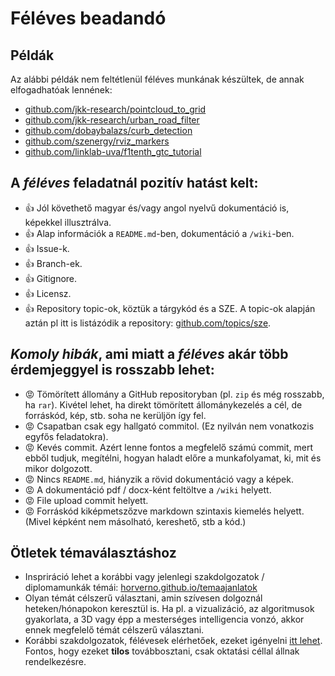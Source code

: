 # Féléves beadandó


## Példák

Az alábbi példák nem feltétlenül féléves munkának készültek, de annak elfogadhatóak lennének:
-  [github.com/jkk-research/pointcloud_to_grid](https://github.com/jkk-research/pointcloud_to_grid)
-  [github.com/jkk-research/urban_road_filter](https://github.com/jkk-research/urban_road_filter)
-  [github.com/dobaybalazs/curb_detection](https://github.com/dobaybalazs/curb_detection)
-  [github.com/szenergy/rviz_markers](https://github.com/szenergy/rviz_markers)
-  [github.com/linklab-uva/f1tenth_gtc_tutorial](https://github.com/linklab-uva/f1tenth_gtc_tutorial)


## A *féléves* feladatnál pozitív hatást kelt:
- 👍 Jól követhető magyar és/vagy angol nyelvű dokumentáció is, képekkel illusztrálva.
- 👍 Alap információk a `README.md`-ben, dokumentáció a `/wiki`-ben.
- 👍 Issue-k.
- 👍 Branch-ek.
- 👍 Gitignore.
- 👍 Licensz.
- 👍 Repository topic-ok, köztük a tárgykód és a SZE. A topic-ok alapján aztán pl itt is listázódik a repository: [github.com/topics/sze](https://github.com/topics/sze).

## *Komoly hibák*, ami miatt a *féléves* akár több érdemjeggyel is rosszabb  lehet:
- 😡 Tömörített állomány a GitHub repositoryban (pl. `zip` és még rosszabb, ha `rar`). Kivétel lehet, ha direkt tömörített állománykezelés a cél, de forráskód, kép, stb. soha ne kerüljön így fel. 
- 😡 Csapatban csak egy hallgató commitol. (Ez nyilván nem vonatkozis egyfős feladatokra).
- 😡 Kevés commit. Azért lenne fontos a megfelelő számú commit, mert ebből tudjuk, megítélni, hogyan haladt előre a munkafolyamat, ki, mit és mikor dolgozott.
- 😡 Nincs `README.md`, hiányzik a rövid dokumentáció vagy a képek.
- 😡 A dokumentáció pdf / docx-ként feltöltve a `/wiki` helyett.
- 😡 File upload commit helyett.
- 😡 Forráskód kiképmetszőzve markdown szintaxis kiemelés helyett. (Mivel képként nem másolható, kereshető, stb a kód.)

## Ötletek témaválasztáshoz

- Inspriráció lehet a korábbi vagy jelenlegi szakdolgozatok / diplomamunkák témái: [horverno.github.io/temaajanlatok](https://horverno.github.io/temaajanlatok/)
- Olyan témát célszerű választani, amin szívesen dolgoznál heteken/hónapokon keresztül is. Ha pl. a vizualizáció, az algoritmusok gyakorlata, a 3D vagy épp a mesterséges intelligencia vonzó, akkor ennek megfelelő témát célszerű választani.
- Korábbi szakdolgozatok, félévesek elérhetőek, ezeket igényelni [itt lehet](https://docs.google.com/forms/d/e/1FAIpQLSdtMK--IQl4v5pHiATDP4MJwuU-M0Ycd2keMndQfuuhvlr1rA/viewform?usp=sf_link). Fontos, hogy ezeket **tilos** továbbosztani, csak oktatási céllal állnak rendelkezésre.